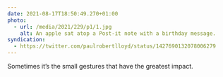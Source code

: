 ```yaml
---
date: 2021-08-17T18:50:49.270+01:00
photo:
  - url: /media/2021/229/p1/1.jpg
    alt: An apple sat atop a Post-it note with a birthday message.
syndication:
  - https://twitter.com/paulrobertlloyd/status/1427690132078006279
---
```


Sometimes it’s the small gestures that have the greatest impact.
